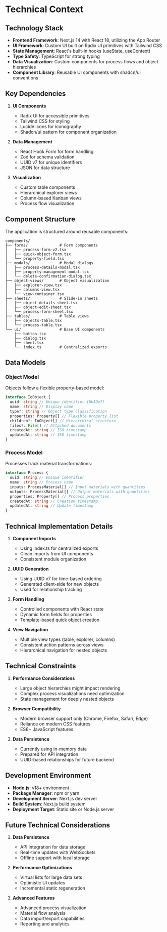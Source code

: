 # Technical Context

## Technology Stack

- **Frontend Framework**: Next.js 14 with React 18, utilizing the App Router
- **UI Framework**: Custom UI built on Radix UI primitives with Tailwind CSS
- **State Management**: React's built-in hooks (useState, useContext)
- **Type Safety**: TypeScript for strong typing
- **Data Visualization**: Custom components for process flows and object hierarchies
- **Component Library**: Reusable UI components with shadcn/ui conventions

## Key Dependencies

1. **UI Components**

   - Radix UI for accessible primitives
   - Tailwind CSS for styling
   - Lucide icons for iconography
   - Shadcn/ui pattern for component organization

2. **Data Management**

   - React Hook Form for form handling
   - Zod for schema validation
   - UUID v7 for unique identifiers
   - JSON for data structure

3. **Visualization**
   - Custom table components
   - Hierarchical explorer views
   - Column-based Kanban views
   - Process flow visualization

## Component Structure

The application is structured around reusable components:

```
components/
├── forms/              # Form components
│   ├── process-form-v2.tsx
│   ├── quick-object-form.tsx
│   └── property-field.tsx
├── modals/             # Modal dialogs
│   ├── process-details-modal.tsx
│   ├── property-management-modal.tsx
│   └── delete-confirmation-dialog.tsx
├── object-views/       # Object visualization
│   ├── explorer-view.tsx
│   ├── columns-view.tsx
│   └── view-container.tsx
├── sheets/             # Slide-in sheets
│   ├── object-details-sheet.tsx
│   ├── object-edit-sheet.tsx
│   └── process-form-sheet.tsx
├── tables/             # Table views
│   ├── objects-table.tsx
│   └── process-table.tsx
└── ui/                 # Base UI components
    ├── button.tsx
    ├── dialog.tsx
    ├── sheet.tsx
    └── index.ts        # Centralized exports
```

## Data Models

### Object Model

Objects follow a flexible property-based model:

```typescript
interface IoObject {
  uuid: string // Unique identifier (UUIDv7)
  name: string // Display name
  type?: string // Object type classification
  properties: Property[] // Flexible property list
  children?: IoObject[] // Hierarchical structure
  files?: File[] // Attached documents
  createdAt: string // ISO timestamp
  updatedAt: string // ISO timestamp
}
```

### Process Model

Processes track material transformations:

```typescript
interface Process {
  uuid: string // Unique identifier
  name: string // Process name
  inputs: ProcessMaterial[] // Input materials with quantities
  outputs: ProcessMaterial[] // Output materials with quantities
  properties: Property[] // Process properties
  createdAt: string // Creation timestamp
  updatedAt: string // Update timestamp
}
```

## Technical Implementation Details

1. **Component Imports**

   - Using index.ts for centralized exports
   - Clean imports from UI components
   - Consistent module organization

2. **UUID Generation**

   - Using UUID v7 for time-based ordering
   - Generated client-side for new objects
   - Used for relationship tracking

3. **Form Handling**

   - Controlled components with React state
   - Dynamic form fields for properties
   - Template-based quick object creation

4. **View Navigation**
   - Multiple view types (table, explorer, columns)
   - Consistent action patterns across views
   - Hierarchical navigation for nested objects

## Technical Constraints

1. **Performance Considerations**

   - Large object hierarchies might impact rendering
   - Complex process visualizations need optimization
   - State management for deeply nested objects

2. **Browser Compatibility**

   - Modern browser support only (Chrome, Firefox, Safari, Edge)
   - Reliance on modern CSS features
   - ES6+ JavaScript features

3. **Data Persistence**
   - Currently using in-memory data
   - Prepared for API integration
   - UUID-based relationships for future backend

## Development Environment

- **Node.js**: v18+ environment
- **Package Manager**: npm or yarn
- **Development Server**: Next.js dev server
- **Build System**: Next.js build system
- **Deployment Target**: Static site or Node.js server

## Future Technical Considerations

1. **Data Persistence**

   - API integration for data storage
   - Real-time updates with WebSockets
   - Offline support with local storage

2. **Performance Optimizations**

   - Virtual lists for large data sets
   - Optimistic UI updates
   - Incremental static regeneration

3. **Advanced Features**
   - Advanced process visualization
   - Material flow analysis
   - Data import/export capabilities
   - Reporting and analytics
